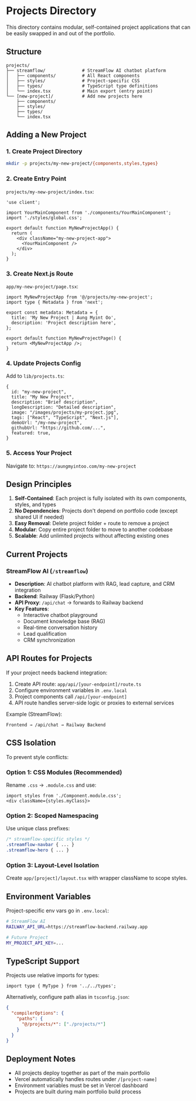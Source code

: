 # Projects Directory

This directory contains modular, self-contained project applications that can be easily swapped in and out of the portfolio.

## Structure

```
projects/
├── streamflow/              # StreamFlow AI chatbot platform
│   ├── components/          # All React components
│   ├── styles/              # Project-specific CSS
│   ├── types/               # TypeScript type definitions
│   └── index.tsx            # Main export (entry point)
└── [new-project]/           # Add new projects here
    ├── components/
    ├── styles/
    ├── types/
    └── index.tsx
```

## Adding a New Project

### 1. Create Project Directory

```bash
mkdir -p projects/my-new-project/{components,styles,types}
```

### 2. Create Entry Point

`projects/my-new-project/index.tsx`:

```tsx
'use client';

import YourMainComponent from './components/YourMainComponent';
import './styles/global.css';

export default function MyNewProjectApp() {
  return (
    <div className="my-new-project-app">
      <YourMainComponent />
    </div>
  );
}
```

### 3. Create Next.js Route

`app/my-new-project/page.tsx`:

```tsx
import MyNewProjectApp from '@/projects/my-new-project';
import type { Metadata } from 'next';

export const metadata: Metadata = {
  title: 'My New Project | Aung Myint Oo',
  description: 'Project description here',
};

export default function MyNewProjectPage() {
  return <MyNewProjectApp />;
}
```

### 4. Update Projects Config

Add to `lib/projects.ts`:

```tsx
{
  id: "my-new-project",
  title: "My New Project",
  description: "Brief description",
  longDescription: "Detailed description",
  image: "/images/projects/my-project.jpg",
  tags: ["React", "TypeScript", "Next.js"],
  demoUrl: "/my-new-project",
  githubUrl: "https://github.com/...",
  featured: true,
}
```

### 5. Access Your Project

Navigate to: `https://aungmyintoo.com/my-new-project`

## Design Principles

1. **Self-Contained**: Each project is fully isolated with its own components, styles, and types
2. **No Dependencies**: Projects don't depend on portfolio code (except shared UI if needed)
3. **Easy Removal**: Delete project folder + route to remove a project
4. **Modular**: Copy entire project folder to move to another codebase
5. **Scalable**: Add unlimited projects without affecting existing ones

## Current Projects

### StreamFlow AI (`/streamflow`)
- **Description**: AI chatbot platform with RAG, lead capture, and CRM integration
- **Backend**: Railway (Flask/Python)
- **API Proxy**: `/api/chat` → forwards to Railway backend
- **Key Features**:
  - Interactive chatbot playground
  - Document knowledge base (RAG)
  - Real-time conversation history
  - Lead qualification
  - CRM synchronization

## API Routes for Projects

If your project needs backend integration:

1. Create API route: `app/api/[your-endpoint]/route.ts`
2. Configure environment variables in `.env.local`
3. Project components call `/api/[your-endpoint]`
4. API route handles server-side logic or proxies to external services

Example (StreamFlow):
```
Frontend → /api/chat → Railway Backend
```

## CSS Isolation

To prevent style conflicts:

### Option 1: CSS Modules (Recommended)
Rename `.css` → `.module.css` and use:
```tsx
import styles from './Component.module.css';
<div className={styles.myClass}>
```

### Option 2: Scoped Namespacing
Use unique class prefixes:
```css
/* streamflow-specific styles */
.streamflow-navbar { ... }
.streamflow-hero { ... }
```

### Option 3: Layout-Level Isolation
Create `app/[project]/layout.tsx` with wrapper className to scope styles.

## Environment Variables

Project-specific env vars go in `.env.local`:

```bash
# StreamFlow AI
RAILWAY_API_URL=https://streamflow-backend.railway.app

# Future Project
MY_PROJECT_API_KEY=...
```

## TypeScript Support

Projects use relative imports for types:
```tsx
import type { MyType } from '../../types';
```

Alternatively, configure path alias in `tsconfig.json`:
```json
{
  "compilerOptions": {
    "paths": {
      "@/projects/*": ["./projects/*"]
    }
  }
}
```

## Deployment Notes

- All projects deploy together as part of the main portfolio
- Vercel automatically handles routes under `/[project-name]`
- Environment variables must be set in Vercel dashboard
- Projects are built during main portfolio build process
